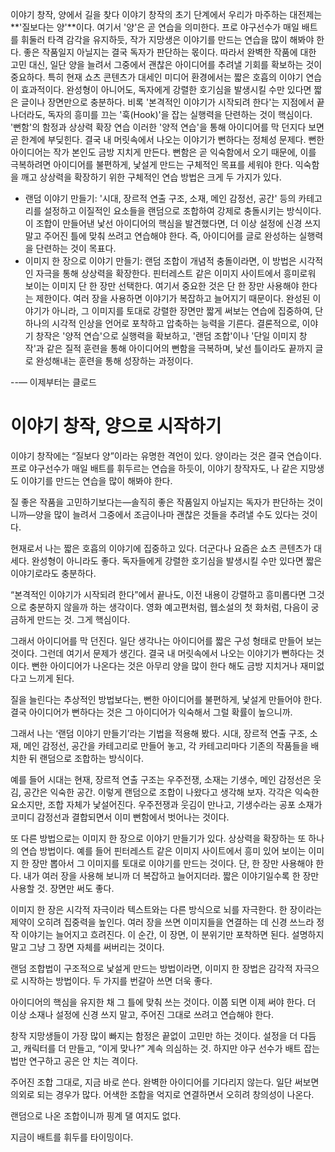 
이야기 창작, 양에서 길을 찾다
이야기 창작의 초기 단계에서 우리가 마주하는 대전제는 **'질보다는 양'**이다. 여기서 '양'은 곧 연습을 의미한다. 프로 야구선수가 매일 배트를 휘둘러 타격 감각을 유지하듯, 작가 지망생은 이야기를 만드는 연습을 많이 해봐야 한다. 좋은 작품일지 아닐지는 결국 독자가 판단하는 몫이다. 따라서 완벽한 작품에 대한 고민 대신, 일단 양을 늘려서 그중에서 괜찮은 아이디어를 추려낼 기회를 확보하는 것이 중요하다.
특히 현재 쇼츠 콘텐츠가 대세인 미디어 환경에서는 짧은 호흡의 이야기 연습이 효과적이다. 완성형이 아니어도, 독자에게 강렬한 호기심을 발생시킬 수만 있다면 짧은 글이나 장면만으로 충분하다. 비록 '본격적인 이야기가 시작되려 한다'는 지점에서 끝나더라도, 독자의 흥미를 끄는 '훅(Hook)'을 잡는 실행력을 단련하는 것이 핵심이다.
'뻔함'의 함정과 상상력 확장 연습
이러한 '양적 연습'을 통해 아이디어를 막 던지다 보면 곧 한계에 부딪힌다. 결국 내 머릿속에서 나오는 이야기가 뻔하다는 정체성 문제다. 뻔한 아이디어는 작가 본인도 금방 지치게 만든다. 뻔함은 곧 익숙함에서 오기 때문에, 이를 극복하려면 아이디어를 불편하게, 낯설게 만드는 구체적인 목표를 세워야 한다.
익숙함을 깨고 상상력을 확장하기 위한 구체적인 연습 방법은 크게 두 가지가 있다.
 * 랜덤 이야기 만들기:
   '시대, 장르적 연출 구조, 소재, 메인 감정선, 공간' 등의 카테고리를 설정하고 이질적인 요소들을 랜덤으로 조합하여 강제로 충돌시키는 방식이다. 이 조합이 만들어낸 낯선 아이디어의 핵심을 발견했다면, 더 이상 설정에 신경 쓰지 말고 주어진 틀에 맞춰 쓰려고 연습해야 한다. 즉, 아이디어를 글로 완성하는 실행력을 단련하는 것이 목표다.
 * 이미지 한 장으로 이야기 만들기:
   랜덤 조합이 개념적 충돌이라면, 이 방법은 시각적인 자극을 통해 상상력을 확장한다. 핀터레스트 같은 이미지 사이트에서 흥미로워 보이는 이미지 단 한 장만 선택한다. 여기서 중요한 것은 단 한 장만 사용해야 한다는 제한이다. 여러 장을 사용하면 이야기가 복잡하고 늘어지기 때문이다. 완성된 이야기가 아니라, 그 이미지를 토대로 강렬한 장면만 짧게 써보는 연습에 집중하여, 단 하나의 시각적 인상을 언어로 포착하고 압축하는 능력을 기른다.
결론적으로, 이야기 창작은 '양적 연습'으로 실행력을 확보하고, '랜덤 조합'이나 '단일 이미지 창작'과 같은 질적 훈련을 통해 아이디어의 뻔함을 극복하며, 낯선 틀이라도 끝까지 글로 완성해내는 훈련을 통해 성장하는 과정이다.





--— 이제부터는 클로드 

# 이야기 창작, 양으로 시작하기

이야기 창작에는 “질보다 양”이라는 유명한 격언이 있다. 양이라는 것은 결국 연습이다. 프로 야구선수가 매일 배트를 휘두르는 연습을 하듯이, 이야기 창작자도, 나 같은 지망생도 이야기를 만드는 연습을 많이 해봐야 한다.

질 좋은 작품을 고민하기보다는—솔직히 좋은 작품일지 아닐지는 독자가 판단하는 것이니까—양을 많이 늘려서 그중에서 조금이나마 괜찮은 것들을 추려낼 수도 있다는 것이다.

현재로서 나는 짧은 호흡의 이야기에 집중하고 있다. 더군다나 요즘은 쇼츠 콘텐츠가 대세다. 완성형이 아니라도 좋다. 독자들에게 강렬한 호기심을 발생시킬 수만 있다면 짧은 이야기로라도 충분하다.

“본격적인 이야기가 시작되려 한다”에서 끝나도, 이전 내용이 강렬하고 흥미롭다면 그것으로 충분하지 않을까 하는 생각이다. 영화 예고편처럼, 웹소설의 첫 화처럼, 다음이 궁금하게 만드는 것. 그게 핵심이다.

그래서 아이디어를 막 던진다. 일단 생각나는 아이디어를 짧은 구성 형태로 만들어 보는 것이다. 그런데 여기서 문제가 생긴다. 결국 내 머릿속에서 나오는 이야기가 뻔하다는 것이다. 뻔한 아이디어가 나온다는 것은 아무리 양을 많이 한다 해도 금방 지치거나 재미없다고 느끼게 된다.

질을 늘린다는 추상적인 방법보다는, 뻔한 아이디어를 불편하게, 낯설게 만들어야 한다. 결국 아이디어가 뻔하다는 것은 그 아이디어가 익숙해서 그럴 확률이 높으니까.

그래서 나는 ‘랜덤 이야기 만들기’라는 기법을 적용해 봤다. 시대, 장르적 연출 구조, 소재, 메인 감정선, 공간을 카테고리로 만들어 놓고, 각 카테고리마다 기존의 작품들을 배치한 뒤 랜덤으로 조합하는 방식이다.

예를 들어 시대는 현재, 장르적 연출 구조는 우주전쟁, 소재는 기생수, 메인 감정선은 웃김, 공간은 익숙한 공간. 이렇게 랜덤으로 조합이 나왔다고 생각해 보자. 각각은 익숙한 요소지만, 조합 자체가 낯설어진다. 우주전쟁과 웃김이 만나고, 기생수라는 공포 소재가 코미디 감정선과 결합되면서 이미 뻔함에서 벗어나는 것이다.

또 다른 방법으로는 이미지 한 장으로 이야기 만들기가 있다. 상상력을 확장하는 또 하나의 연습 방법이다. 예를 들어 핀터레스트 같은 이미지 사이트에서 흥미 있어 보이는 이미지 한 장만 뽑아서 그 이미지를 토대로 이야기를 만드는 것이다. 단, 한 장만 사용해야 한다. 내가 여러 장을 사용해 보니까 더 복잡하고 늘어지더라. 짧은 이야기일수록 한 장만 사용할 것. 장면만 써도 좋다.

이미지 한 장은 시각적 자극이라 텍스트와는 다른 방식으로 뇌를 자극한다. 한 장이라는 제약이 오히려 집중력을 높인다. 여러 장을 쓰면 이미지들을 연결하는 데 신경 쓰느라 정작 이야기는 늘어지고 흐려진다. 이 순간, 이 장면, 이 분위기만 포착하면 된다. 설명하지 말고 그냥 그 장면 자체를 써버리는 것이다.

랜덤 조합법이 구조적으로 낯설게 만드는 방법이라면, 이미지 한 장법은 감각적 자극으로 시작하는 방법이다. 두 가지를 번갈아 쓰면 더욱 좋다.

아이디어의 핵심을 유지한 채 그 틀에 맞춰 쓰는 것이다. 이쯤 되면 이제 써야 한다. 더 이상 소재나 설정에 신경 쓰지 말고, 주어진 그대로 쓰려고 연습해야 한다.

창작 지망생들이 가장 많이 빠지는 함정은 끝없이 고민만 하는 것이다. 설정을 더 다듬고, 캐릭터를 더 만들고, “이게 맞나?” 계속 의심하는 것. 하지만 야구 선수가 배트 잡는 법만 연구하고 공은 안 치는 격이다.

주어진 조합 그대로, 지금 바로 쓴다. 완벽한 아이디어를 기다리지 않는다. 일단 써보면 의외로 되는 경우가 많다. 어색한 조합을 억지로 연결하면서 오히려 창의성이 나온다.

랜덤으로 나온 조합이니까 핑계 댈 여지도 없다.

지금이 배트를 휘두를 타이밍이다.